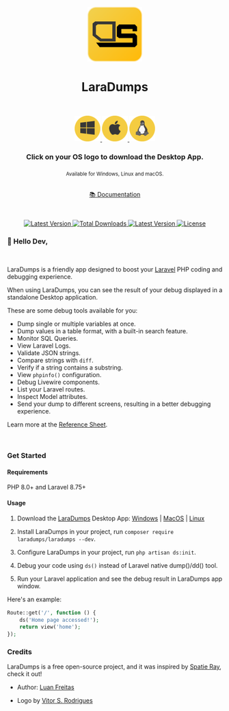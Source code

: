 <p align="center">
  <img src="./art/logo.png" height="128" alt="" />
</p>
<h1 align="center">LaraDumps</h1>
<div align="center">
  <br />
  <p align="center">
    <a href="https://github.com/laradumps/app/releases/download/v1.1.0/LaraDumps-Setup-1.1.0.exe">
      <img src="./art/os/windows.png" height="60" alt="LaraDumps Windows App" />
    </a>
    <a href="https://github.com/laradumps/app/releases/download/v1.1.0/LaraDumps-1.1.0.dmg">
      <img src="./art/os/macos.png" height="60" alt="LaraDumps MacOS App" />
    </a>
    <a href="https://github.com/laradumps/app/releases/download/v1.1.0/LaraDumps-1.1.0.AppImage">
      <img src="./art/os/linux.png" height="60" alt="LaraDumps Linux App" />
    </a>
  </p>
  <h3>Click on your OS logo to download the Desktop App.</h3>
  <sub>Available for Windows, Linux and macOS.</sub>
  <br />
  <br />
  <p>
    <a href="https://laradumps.dev"> 📚 Documentation </a>
  </p>
</div>
 <br/>
<div align="center">
  <p align="center">
    <a href="https://packagist.org/packages/laradumps/laradumps">
      <img alt="Latest Version" src="https://img.shields.io/static/v1?label=laravel&message=%E2%89%A58.0&color=0078BE&logo=laravel&style=flat-square">
    </a>
    <a href="https://packagist.org/packages/laradumps/laradumps">
      <img alt="Total Downloads" src="https://img.shields.io/packagist/dt/laradumps/laradumps">
    </a>
    <a href="https://packagist.org/packages/laradumps/laradumps">
      <img alt="Latest Version" src="https://img.shields.io/packagist/v/laradumps/laradumps">
    </a>
    <a href="https://packagist.org/packages/laradumps/laradumps">
      <img alt="License" src="https://img.shields.io/github/license/laradumps/laradumps">
    </a>
  </p>
</div>

### 👋 Hello Dev,

<br/>

LaraDumps is a friendly app designed to boost your [Laravel](https://larvel.com/) PHP coding and debugging experience.

When using LaraDumps, you can see the result of your debug displayed in a standalone Desktop application.

These are some debug tools available for you:

- Dump single or multiple variables at once.
- Dump values in a table format, with a built-in search feature.
- Monitor SQL Queries.
- View Laravel Logs.
- Validate JSON strings.
- Compare strings with `diff`.
- Verify if a string contains a substring.
- View `phpinfo()` configuration.
- Debug Livewire components.
- List your Laravel routes.
- Inspect Model attributes.
- Send your dump to different screens, resulting in a better debugging experience.

Learn more at the [Reference Sheet](https://laradumps.dev/#/laravel/debug/reference-sheet).

<br>

### Get Started

#### Requirements

 PHP 8.0+ and Laravel 8.75+

#### Usage

1. Download the [LaraDumps](https://github.com/laradumps/app) Desktop App: [Windows](https://github.com/laradumps/app/releases/download/v1.1.0/LaraDumps-Setup-1.1.0.exe) | [MacOS](https://github.com/laradumps/app/releases/download/v1.1.0/LaraDumps-1.1.0.dmg)
 | [Linux](https://github.com/laradumps/app/releases/download/v1.1.0/LaraDumps-1.1.0.AppImage)

2. Install LaraDumps in your project, run `composer require laradumps/laradumps --dev`.

3. Configure LaraDumps in your project, run `php artisan ds:init`.

4. Debug your code using `ds()` instead of Laravel native dump()/dd() tool.

5. Run your Laravel application and see the debug result in LaraDumps app window.

Here's an example:

```php
Route::get('/', function () {
    ds('Home page accessed!');
    return view('home');
});
```

### Credits

LaraDumps is a free open-source project, and it was inspired by [Spatie Ray](https://github.com/spatie/ray), check it out!

- Author: [Luan Freitas](https://github.com/luanfreitasdev)

- Logo by [Vitor S. Rodrigues](https://github.com/vs0uz4)
